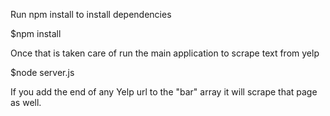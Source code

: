 Run npm install to install dependencies

$npm install

Once that is taken care of run the main application to scrape text from yelp

$node server.js

If you add the end of any Yelp url to the "bar" array it will scrape that page as well.